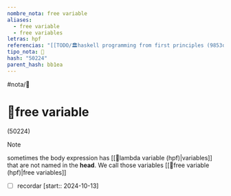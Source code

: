 ```yaml
---
nombre_nota: free variable
aliases:
  - free variable
  - free variables
letras: hpf
referencias: "[[TODO/🏛️haskell programming from first principles (9853c).md]]"
tipo_nota: 📑
hash: "50224"
parent_hash: bb1ea
---
```


#nota/📑

# 📑free variable
<div class="hash">(50224)</div>


> [!NOTE] 
sometimes the body expression has [[📑lambda variable (hpf)|variables]] that are
not named in the __head__. We call those variables [[📑free variable (hpf)|free variables]]

- [ ] recordar  [start:: 2024-10-13]
